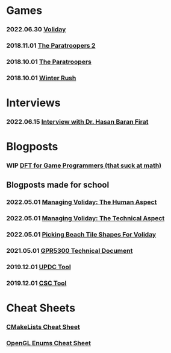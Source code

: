 # Games
### 2022.06.30 [Voliday](https://volcanoteam.itch.io/voliday)
### 2018.11.01 [The Paratroopers 2](https://loshkinoleg.itch.io/the-paratroopers-2)
### 2018.10.01 [The Paratroopers](https://loshkinoleg.itch.io/the-paratroopers-1)
### 2018.10.01 [Winter Rush](https://loshkinoleg.itch.io/winter-rush)

# Interviews
### 2022.06.15 [Interview with Dr. Hasan Baran Firat](https://LoshkinOleg.github.io/Interviews/Interview_With_Dr_Hasan_Baran_Firat/Interview_With_Dr_Hasan_Baran_Firat)

# Blogposts
### WIP [DFT for Game Programmers (that suck at math)](https://LoshkinOleg.github.io/Blogposts/DFT_for_Game_Programmers/DFT_for_Game_Programmers)

## Blogposts made for school
### 2022.05.01 [Managing Voliday: The Human Aspect](https://LoshkinOleg.github.io/Blogposts/BlogpostsForSchool/Managing_Voliday_The_Human_Aspect/Managing_Voliday_The_Human_Aspect)
### 2022.05.01 [Managing Voliday: The Technical Aspect](https://LoshkinOleg.github.io/Blogposts/BlogpostsForSchool/Managing_Voliday_The_Technical_Aspect/Managing_Voliday_The_Technical_Aspect)
### 2022.05.01 [Picking Beach Tile Shapes For Voliday](https://LoshkinOleg.github.io/Blogposts/BlogpostsForSchool/Picking_Beach_Tile_Shapes_For_Voliday/Picking_Beach_Tile_Shapes_For_Voliday)
### 2021.05.01 [GPR5300 Technical Document](https://LoshkinOleg.github.io/Blogposts/BlogpostsForSchool/GPR5300_TechnicalDocumentation/GPR5300_TechnicalDocumentation)
### 2019.12.01 [UPDC Tool](https://github.com/LoshkinOleg/UPDC_TechnicalDocument)
### 2019.12.01 [CSC Tool](https://github.com/LoshkinOleg/CSC_TechnicalDocument)

# Cheat Sheets
### [CMakeLists Cheat Sheet](https://LoshkinOleg.github.io/Cheatsheets/CMakeLists_Cheatsheet/CMakeLists_Cheatsheet)
### [OpenGL Enums Cheat Sheet](https://LoshkinOleg.github.io/Cheatsheets/OpenGL_Enums_Cheatsheet/OpenGL_Enums_Cheatsheet)